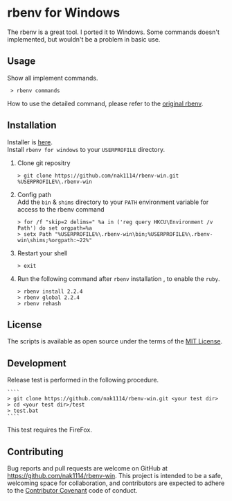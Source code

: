 # rbenv for Windows

The rbenv is a great tool. I ported it to Windows. 
Some commands doesn't implemented, but wouldn't be a problem in basic use.

## Usage

Show all implement commands.

````
 > rbenv commands
````

How to use the detailed command, please refer to the [original rbenv](https://github.com/rbenv/rbenv).


## Installation

Installer is [here](https://gist.github.com/7ea63204203883c5884d.git).  
Install `rbenv for windows` to your `USERPROFILE` directory.

1. Clone git repositry

    ````
    > git clone https://github.com/nak1114/rbenv-win.git %USERPROFILE%\.rbenv-win
    ````

2. Config path  
    Add the `bin` & `shims` directory to your `PATH` environment variable for access to the rbenv command

    ````
    > for /f "skip=2 delims=" %a in ('reg query HKCU\Environment /v Path') do set orgpath=%a
    > setx Path "%USERPROFILE%\.rbenv-win\bin;%USERPROFILE%\.rbenv-win\shims;%orgpath:~22%"
    ````

3. Restart your shell

    ````
    > exit
    ````

4. Run the following command after `rbenv` installation , to enable the `ruby`.

    ````
    > rbenv install 2.2.4
    > rbenv global 2.2.4
    > rbenv rehash
    ````

## License

The scripts is available as open source under the terms of the [MIT License](http://opensource.org/licenses/MIT).

## Development

Release test is performed in the following procedure.

    ````
    > git clone https://github.com/nak1114/rbenv-win.git <your test dir>
    > cd <your test dir>/test
    > test.bat
    ````

This test requires the FireFox.

## Contributing

Bug reports and pull requests are welcome on GitHub at https://github.com/nak1114/rbenv-win. 
This project is intended to be a safe, welcoming space for collaboration, 
and contributors are expected to adhere to the [Contributor Covenant](http://contributor-covenant.org) code of conduct.
